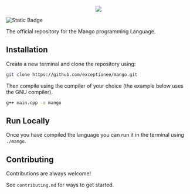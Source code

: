 <div align="center">
  <img src="https://i.imgur.com/cw40Kdq.png"/>
</div>

![Static Badge](https://img.shields.io/badge/License-MIT-blue?style=flat-square)

The official repository for the Mango programming Language.

## Installation

Create a new terminal and clone the repository using:

```bash
git clone https://github.com/exceptionee/mango.git
```

Then compile using the compiler of your choice (the example below uses the GNU compiler).

```bash
g++ main.cpp -o mango
```

## Run Locally

Once you have compiled the language you can run it in the terminal using `./mango`.

## Contributing

Contributions are always welcome!

See `contributing.md` for ways to get started.